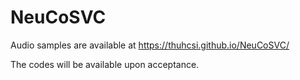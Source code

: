 # NeuCoSVC

Audio samples are available at https://thuhcsi.github.io/NeuCoSVC/

The codes will be available upon acceptance.
